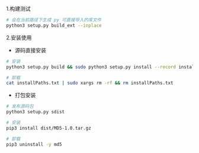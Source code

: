 1.构建测试  
```bash
# 会在当前路径下生成 py 可直接导入的库文件
python3 setup.py build_ext --inplace
```

2.安装使用  
* 源码直接安装
```bash
# 安装
python3 setup.py build && sudo python3 setup.py install --record installPaths.txt

# 卸载
cat installPaths.txt | sudo xargs rm -rf && rm installPaths.txt
```

* 打包安装
```bash
# 发布源码包
python3 setup.py sdist

# 安装
pip3 install dist/MD5-1.0.tar.gz

# 卸载
pip3 uninstall -y md5
```
